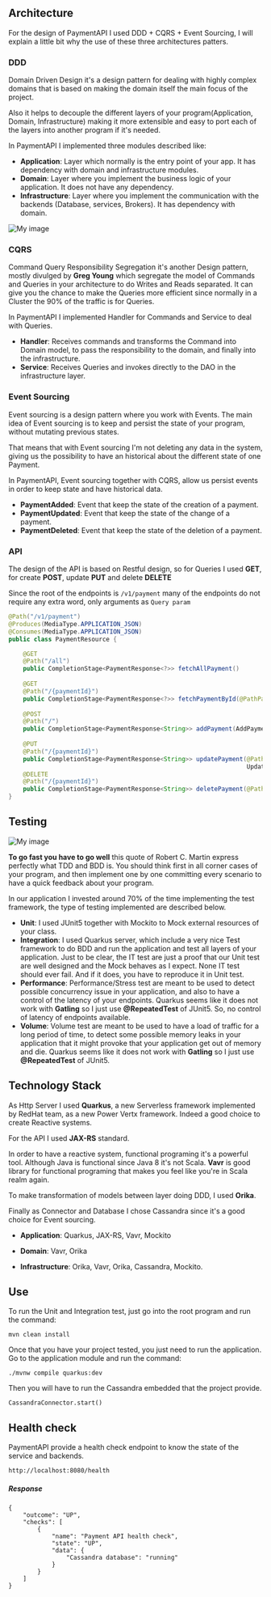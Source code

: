
## Architecture

For the design of PaymentAPI I used DDD + CQRS + Event Sourcing, I will explain a little bit why the use of these three architectures patters.

### DDD

Domain Driven Design it's a design pattern for dealing with highly complex domains that is based on making the domain itself the main focus of the project.

Also it helps to decouple the different layers of your program(Application, Domain, Infrastructure) making it more extensible and easy to port each of the layers into another program if it's needed.

In PaymentAPI I implemented three modules described like:

* **Application**: Layer which normally is the entry point of your app. It has dependency with domain and infrastructure modules.
* **Domain**: Layer where you implement the business logic of your application. It does not have any dependency.
* **Infrastructure**: Layer where you implement the communication with the backends (Database, services, Brokers). It has dependency with domain.

![My image](img/ddd.png)

### CQRS

Command Query Responsibility Segregation it's another Design pattern, mostly divulged by **Greg Young** which segregate the model of Commands and Queries
in your architecture to do Writes and Reads separated. It can give you the chance to make the Queries more efficient since normally in a Cluster the 90% of the traffic
is for Queries.

In PaymentAPI I implemented Handler for Commands and Service to deal with Queries.

* **Handler**: Receives commands and transforms the Command into Domain model, to pass the responsibility to the domain, and finally into the infrastructure.
* **Service**: Receives Queries and invokes directly to the DAO in the infrastructure layer.

### Event Sourcing

Event sourcing is a design pattern where you work with Events. The main idea of Event sourcing is to keep and persist the state of your program, without mutating previous states.

That means that with Event sourcing I'm not deleting any data in the system, giving us the possibility to have an historical about the different state of one Payment.

In PaymentAPI, Event sourcing together with CQRS, allow us persist events in order to keep state and have historical data. 

* **PaymentAdded**: Event that keep the state of the creation of a payment.
* **PaymentUpdated**: Event that keep the state of the change of a payment.
* **PaymentDeleted**: Event that keep the state of the deletion of a payment.

### API

The design of the API is based on Restful design, so for Queries I used **GET**, for create **POST**, update **PUT** and delete **DELETE**

Since the root of the endpoints is `/v1/payment` many of the endpoints do not require any extra word, only arguments as `Query param`

```.java
@Path("/v1/payment")
@Produces(MediaType.APPLICATION_JSON)
@Consumes(MediaType.APPLICATION_JSON)
public class PaymentResource {

    @GET
    @Path("/all")
    public CompletionStage<PaymentResponse<?>> fetchAllPayment() 
    
    @GET
    @Path("/{paymentId}")
    public CompletionStage<PaymentResponse<?>> fetchPaymentById(@PathParam("paymentId") String id)
    
    @POST
    @Path("/")
    public CompletionStage<PaymentResponse<String>> addPayment(AddPaymentCommand addPaymentCommand)   
    
    @PUT
    @Path("/{paymentId}")
    public CompletionStage<PaymentResponse<String>> updatePayment(@PathParam("paymentId") String paymentId,
                                                                  UpdatePaymentCommand updatePaymentCommand)
    @DELETE
    @Path("/{paymentId}")
    public CompletionStage<PaymentResponse<String>> deletePayment(@PathParam("paymentId") String paymentId)                                                                        
}
```

## Testing

![My image](img/testPyramid.png)

**To go fast you have to go well** this quote of Robert C. Martin express perfectly what TDD and BDD is. You should think first in all corner cases of your program, and then implement 
one by one committing every scenario to have a quick feedback about your program.
 
In our application I invested around 70% of the time implementing the test framework, the type of testing implemented are described below.

* **Unit**: I used JUnit5 together with Mockito to Mock external resources of your class.
* **Integration**: I used Quarkus server, which include a very nice Test framework to do BDD and run the application and test all layers of your application.
Just to be clear, the IT test are just a proof that our Unit test are well designed and the Mock behaves as I expect. None IT test should ever fail. And if it does, 
you have to reproduce it in Unit test.
* **Performance**: Performance/Stress test are meant to be used to detect possible concurrency issue in your application,
                   and also to have a control of the latency of your endpoints.
                   Quarkus seems like it does not work with **Gatling** so I just use **@RepeatedTest** of JUnit5.
                   So, no control of latency of endpoints available.
* **Volume**:  Volume test are meant to be used to have a load of traffic for a long period of time, to detect
               some possible memory leaks in your application that it might provoke that your application get 
               out of memory and die. 
               Quarkus seems like it does not work with **Gatling** so I just use **@RepeatedTest** of JUnit5.

## Technology Stack

As Http Server I used **Quarkus**, a new Serverless framework implemented by RedHat team, as a new Power Vertx framework. Indeed a good choice to create Reactive systems.

For the API I used **JAX-RS** standard.

In order to have a reactive system, functional programing it's a powerful tool. Although Java is functional since Java 8 it's not Scala. **Vavr** is good library for functional 
programing that makes you feel like you're in Scala realm again.

To make transformation of models between layer doing DDD, I used **Orika**.

Finally as Connector and Database I chose Cassandra since it's a good choice for Event sourcing.

* **Application**: Quarkus, JAX-RS, Vavr, Mockito

* **Domain**: Vavr, Orika

* **Infrastructure**: Orika, Vavr, Orika, Cassandra, Mockito.


## Use

To run the Unit and Integration test, just go into the root program and run the command:

```
mvn clean install
```

Once that you have your project tested, you just need to run the application. Go to the application module and run the command:

```
./mvnw compile quarkus:dev
```

Then you will have to run the Cassandra embedded that the project provide.

```
CassandraConnector.start()
```

 
## Health check

PaymentAPI provide a health check endpoint to know the state of the service and backends.

```
http://localhost:8080/health
```

##### Response

```
{
    "outcome": "UP",
    "checks": [
        {
            "name": "Payment API health check",
            "state": "UP",
            "data": {
                "Cassandra database": "running"
            }
        }
    ]
}
```
